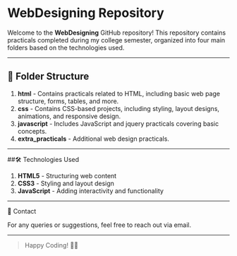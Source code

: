 # WebDesigning Repository  

Welcome to the **WebDesigning** GitHub repository! This repository contains practicals completed during my college semester, organized into four main folders based on the technologies used.

---

## 📂 Folder Structure  

1. **html** - Contains practicals related to HTML, including basic web page structure, forms, tables, and more.  
2. **css** - Contains CSS-based projects, including styling, layout designs, animations, and responsive design.  
3. **javascript** - Includes JavaScript and jquery practicals covering basic concepts.  
4. **extra_practicals** - Additional web design practicals.

---

##🛠️ Technologies Used

1. **HTML5** - Structuring web content
2. **CSS3** - Styling and layout design
3. **JavaScript** - Adding interactivity and functionality

---

📧 Contact

For any queries or suggestions, feel free to reach out via email. 

---

>Happy Coding! 🚀🎉
